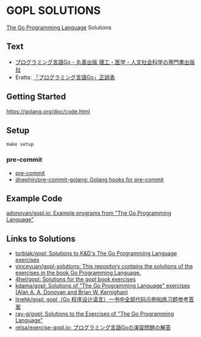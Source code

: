 GOPL SOLUTIONS
===

[The Go Programming Language](https://gopl.io/) Solutions

Text
---

* [プログラミング言語Go - 丸善出版 理工・医学・人文社会科学の専門書出版社](https://www.maruzen-publishing.co.jp/item/b295039.html)
* Eratta: [「プログラミング言語Go」正誤表](http://www001.upp.so-net.ne.jp/yshibata/myhomepage/errata/gpl_errata.html)

Getting Started
---
https://golang.org/doc/code.html

Setup
---
`make setup`

### pre-commit
* [pre-commit](https://pre-commit.com/)
* [dnephin/pre-commit-golang: Golang hooks for pre-commit](https://github.com/dnephin/pre-commit-golang)


Example Code
---
[adonovan/gopl.io: Example programs from "The Go Programming Language"](https://github.com/adonovan/gopl.io)

Links to Solutions
---
* [torbiak/gopl: Solutions to K&D's The Go Programming Language exercises](https://github.com/torbiak/gopl)
* [vinceyuan/gopl-solutions: This repository contains the solutions of the exercises in the book Go Programming Language.](https://github.com/vinceyuan/gopl-solutions)
* [4hel/gopl: Solutions for the gopl book exercises](https://github.com/4hel/gopl)
* [kdama/gopl: Solutions of "The Go Programming Language" exercises (Alan A. A. Donovan and Brian W. Kernighan)](https://github.com/kdama/gopl)
* [linehk/gopl: gopl（Go 程序设计语言）一书中全部代码示例和练习题参考答案](https://github.com/linehk/gopl)
* [ray-g/gopl: Solutions to the Exercises of "The Go Programming Language"](https://github.com/ray-g/gopl)
* [relsa/exercise-gopl.io: プログラミング言語Goの演習問題の解答](https://github.com/relsa/exercise-gopl.io)

